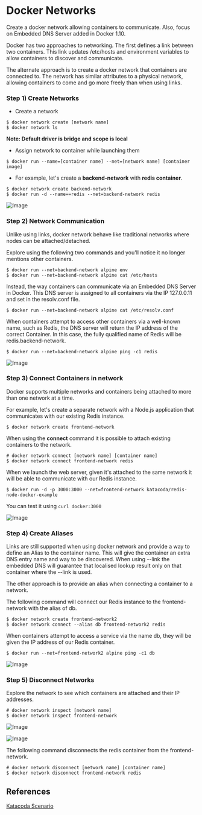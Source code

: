 # Docker Networks

Create a docker network allowing containers to communicate. Also, focus on Embedded DNS Server added in Docker 1.10.

Docker has two approaches to networking. The first defines a link between two containers. This link updates /etc/hosts and environment variables to allow containers to discover and communicate.

The alternate approach is to create a docker network that containers are connected to. The network has similar attributes to a physical network, allowing containers to come and go more freely than when using links.

### Step 1) Create Networks

* Create a network

```
$ docker network create [network name]
$ docker network ls
```

**Note: Default driver is bridge and scope is local**

* Assign network to container while launching them

```
$ docker run --name=[container name] --net=[network name] [container image]
```

* For example, let's create a **backend-network** with **redis container**.

```
$ docker network create backend-network
$ docker run -d --name==redis --net=backend-network redis
```

![Image](img/1.png)

### Step 2) Network Communication

Unlike using links, docker network behave like traditional networks where nodes can be attached/detached.

Explore using the following two commands and you'll notice it no longer mentions other containers.

```
$ docker run --net=backend-network alpine env
$ docker run --net=backend-network alpine cat /etc/hosts
```

Instead, the way containers can communicate via an Embedded DNS Server in Docker. This DNS server is assigned to all containers via the IP 127.0.0.11 and set in the resolv.conf file.

```
$ docker run --net=backend-network alpine cat /etc/resolv.conf
```

When containers attempt to access other containers via a well-known name, such as Redis, the DNS server will return the IP address of the correct Container. In this case, the fully qualified name of Redis will be redis.backend-network.

```
$ docker run --net=backend-network alpine ping -c1 redis
```

![Image](img/2.png)

### Step 3) Connect Containers in network

Docker supports multiple networks and containers being attached to more than one network at a time.

For example, let's create a separate network with a Node.js application that communicates with our existing Redis instance.

```
$ docker network create frontend-network
```

When using the **connect** command it is possible to attach existing containers to the network.

```
# docker network connect [network name] [container name]
$ docker network connect frontend-network redis
```

When we launch the web server, given it's attached to the same network it will be able to communicate with our Redis instance.

```
$ docker run -d -p 3000:3000 --net=frontend-network katacoda/redis-node-docker-example
```

You can test it using `curl docker:3000`

![Image](img/3.png)

### Step 4) Create Aliases

Links are still supported when using docker network and provide a way to define an Alias to the container name. This will give the container an extra DNS entry name and way to be discovered. When using --link the embedded DNS will guarantee that localised lookup result only on that container where the --link is used.

The other approach is to provide an alias when connecting a container to a network.

The following command will connect our Redis instance to the frontend-network with the alias of db.

```
$ docker network create frontend-network2
$ docker network connect --alias db frontend-network2 redis
```

When containers attempt to access a service via the name db, they will be given the IP address of our Redis container.

```
$ docker run --net=frontend-network2 alpine ping -c1 db
```

![Image](img/4.png)

### Step 5) Disconnect Networks

Explore the network to see which containers are attached and their IP addresses.

```
# docker network inspect [network name]
$ docker network inspect frontend-network
```

![Image](img/5.png)

![Image](img/6.png)

The following command disconnects the redis container from the frontend-network.

```
# docker network disconnect [network name] [container name]
$ docker network disconnect frontend-network redis
```


## References

[Katacoda Scenario](https://www.katacoda.com/courses/docker/networking-intro)
